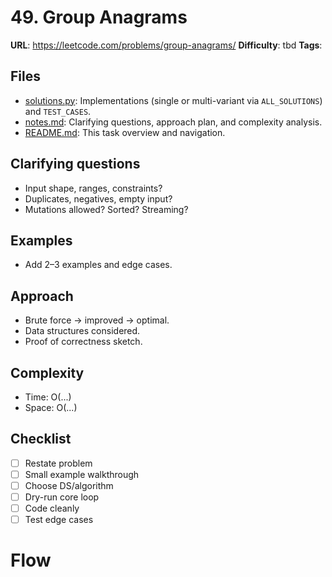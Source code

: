 # 49. Group Anagrams

**URL**: <https://leetcode.com/problems/group-anagrams/>
**Difficulty**: tbd
**Tags**:

## Files

- [solutions.py](solutions.py): Implementations (single or multi-variant via `ALL_SOLUTIONS`) and `TEST_CASES`.
- [notes.md](notes.md): Clarifying questions, approach plan, and complexity analysis.
- [README.md](README.md): This task overview and navigation.

## Clarifying questions

- Input shape, ranges, constraints?
- Duplicates, negatives, empty input?
- Mutations allowed? Sorted? Streaming?

## Examples

- Add 2–3 examples and edge cases.

## Approach

- Brute force -> improved -> optimal.
- Data structures considered.
- Proof of correctness sketch.

## Complexity

- Time: O(...)
- Space: O(...)

## Checklist

- [ ] Restate problem
- [ ] Small example walkthrough
- [ ] Choose DS/algorithm
- [ ] Dry-run core loop
- [ ] Code cleanly
- [ ] Test edge cases

# Flow
